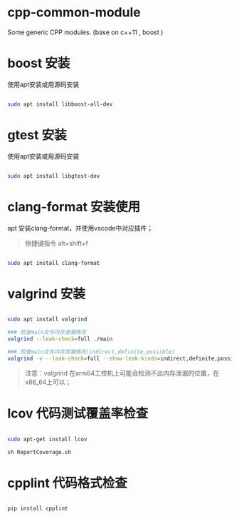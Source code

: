 # cpp-common-module
Some generic CPP modules. (base on c++11 , boost )

# boost 安装

使用apt安装或用源码安装

```bash

sudo apt install libboost-all-dev

```

# gtest 安装

使用apt安装或用源码安装
```bash

sudo apt install libgtest-dev

```

# clang-format 安装使用

apt 安装clang-format，并使用vscode中对应插件；  
>快捷键指令 alt+shift+f

```bash

sudo apt install clang-format

```

# valgrind 安装

```bash

sudo apt install valgrind

### 检查main文件内存泄漏情况
valgrind --leak-check=full ./main

### 检查main文件内存泄漏情况(indirect,definite,possible)
valgrind -v --leak-check=full --show-leak-kinds=indirect,definite,possible ./main

```
> 注意：valgrind 在arm64工控机上可能会检测不出内存泄漏的位置，在x86_64上可以；

# lcov 代码测试覆盖率检查

```bash

sudo apt-get install lcov

sh ReportCoverage.sh

```

# cpplint 代码格式检查

```bash

pip install cpplint

```



####

